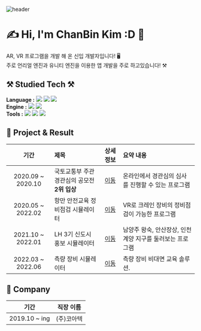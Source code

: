 ![header](https://capsule-render.vercel.app/api?type=waving&color=ADD8E6&height=300&section=header&text=Welcome!%20%20%20%20%20👋&fontAlignY=38&fontAlign=30&fontColor=0B0B61&fontSize=70&desc=ChanBin's%20GitHub%20Profile&descSize=24&descAlignY=56&descAlign=22)
# ✍️ Hi,  I'm ChanBin Kim :D 🙆  
AR, VR 프로그램을 개발 해 온 신입 개발자입니다! 🖥️  
주로 언리얼 엔진과 유니티 엔진을 이용한 앱 개발을 주로 하고있습니다! ⚒️
  
   
    
## ⚒️ Studied Tech ⚒️️
**Language :**  <img src="https://img.shields.io/badge/C-A8B9CC?style=flat-square&logo=C&logoColor=white"/></a>
<img src="https://img.shields.io/badge/C++-00599C?style=flat-square&logo=C%2B%2B&logoColor=white"/></a>
<img src="https://img.shields.io/badge/Python-3776AB?style=flat-square&logo=Python&logoColor=white"/></a>  
**Engine :**  <img src="https://img.shields.io/badge/Unreal%20Engine-0E1128?style=flat-square&logo=Unreal%20Engine&logoColor=white"/></a>
<img src="https://img.shields.io/badge/Unity%20Engine-FFFFFF?style=flat-square&logo=Unity&logoColor=black"/></a>  
**Tools :**  <img src="https://img.shields.io/badge/Git-F05032?style=flat-square&logo=Git&logoColor=white"/></a>
<img src="https://img.shields.io/badge/Visual%20Studio-5C2D91?style=flat-square&logo=Visual%20Studio&logoColor=white"/></a>
<img src="https://img.shields.io/badge/Sublime-FF9800?style=flat-square&logo=Sublime%20text&logoColor=white"/></a>
  
  

## 👑 Project & Result
| 기간 | 제목 | 상세 정보 | 요약 내용 |
| :------: | :------ | :--: | :------ |
| 2020.09 ~ 2020.10 | 국토교통부 주관<br>경관심의 공모전 **2위 입상** | [이동](https://noonsom.github.io/#heada) | 온라인에서 경관심의 심사를 진행할 수 있는 프로그램 |
| 2020.05 ~ 2022.02 | 항만 안전교육 정비점검 시뮬레이터 | [이동](https://noonsom.github.io/portfolio/05_항만vrar) | VR로 크레인 장비의 정비점검이 가능한 프로그램 |
| 2021.10 ~ 2022.01 | LH 3기 신도시 홍보 시뮬레이터 | [이동](https://noonsom.github.io/portfolio/04_lh_3기신도시) | 남양주 왕숙, 안산장상, 인천계양 지구를 둘러보는 프로그램|
| 2022.03 ~ 2022.06 | 측량 장비 시뮬레이터 | [이동](https://noonsom.github.io/portfolio/06_측량vr) | 측량 장비 비대면 교육 솔루션.|



## 🏢 Company
| 기간 | 직장 이름 |
| :------: | :------: |
|2019.10 ~ ing | (주)코아텍 |
